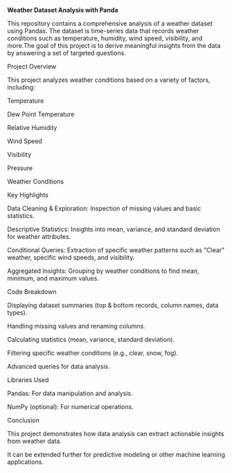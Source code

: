 **Weather Dataset Analysis with Panda**

This repository contains a comprehensive analysis of a weather dataset using Pandas. 
The dataset is time-series data that records weather conditions such as temperature, humidity, wind speed, visibility, 
and more.The goal of this project is to derive meaningful insights from the data by answering a set of targeted questions.

Project Overview

This project analyzes weather conditions based on a variety of factors, including:

Temperature

Dew Point Temperature

Relative Humidity

Wind Speed

Visibility

Pressure

Weather Conditions

Key Highlights

Data Cleaning & Exploration: Inspection of missing values and basic statistics.

Descriptive Statistics: Insights into mean, variance, and standard deviation for weather attributes.

Conditional Queries: Extraction of specific weather patterns such as "Clear" weather, specific wind speeds, and visibility.

Aggregated Insights: Grouping by weather conditions to find mean, minimum, and maximum values.

Code Breakdown

Displaying dataset summaries (top & bottom records, column names, data types).

Handling missing values and renaming columns.

Calculating statistics (mean, variance, standard deviation).

Filtering specific weather conditions (e.g., clear, snow, fog).

Advanced queries for data analysis.

Libraries Used

Pandas: For data manipulation and analysis.

NumPy (optional): For numerical operations.

Conclusion

This project demonstrates how data analysis can extract actionable insights from weather data. 

It can be extended further for predictive modeling or other machine learning applications.
